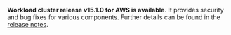 **Workload cluster release v15.1.0 for AWS is available**. It provides security and bug fixes for various components. Further details can be found in the [release notes](https://docs.giantswarm.io/changes/workload-cluster-releases-aws/releases/aws-v15.1.0/).
